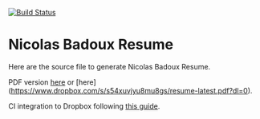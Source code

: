 [![Build Status](https://semaphoreci.com/api/v1/vwvw/resume/branches/master/badge.svg)](https://semaphoreci.com/vwvw/resume)

# Nicolas Badoux Resume

Here are the source file to generate Nicolas Badoux Resume.

PDF version [here](https://latexonline.cc/compile?git=https%3A%2F%2Fgithub.com%2Fvwvw%2Fresume&target=resume.tex&command=pdflatex&trackId=1541370180834) or [here] (https://www.dropbox.com/s/s54xuvjyu8mu8gs/resume-latest.pdf?dl=0).

CI integration to Dropbox following [this guide](https://harshjv.com/blog/document-building-versioning-with-tex-document-git-continuous-integration-dropbox/). 
